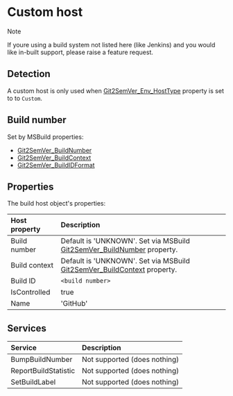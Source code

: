 ﻿---
uid: custom-host
---

# Custom host

> [!NOTE]
> If youre using a build system not listed here (like Jenkins) and you would like in-built support, please raise a feature request.

## Detection

A custom host is only used when [Git2SemVer_Env_HostType](xref:versioning-msbuild-properties##inputs) property is set to to `Custom`.

## Build number

Set by MSBuild properties:

* [Git2SemVer_BuildNumber](xref:versioning-msbuild-properties##inputs)
* [Git2SemVer_BuildContext](xref:versioning-msbuild-properties##inputs)
* [Git2SemVer_BuildIDFormat](xref:versioning-msbuild-properties##inputs)

## Properties

The build host object's properties:

| Host property | Description  |
|:-- |:-- |
| Build number  | Default is 'UNKNOWN'. Set via MSBuild [Git2SemVer_BuildNumber](xref:versioning-msbuild-properties##inputs) property. |
| Build context | Default is 'UNKNOWN'. Set via MSBuild [Git2SemVer_BuildContext](xref:versioning-msbuild-properties##inputs) property. |
| Build ID      | `<build number>` |
| IsControlled          | true          |
| Name                  | 'GitHub'    |

## Services

| Service | Description  |
|:-- |:-- |
| BumpBuildNumber       | Not supported (does nothing) |
| ReportBuildStatistic  | Not supported (does nothing) |
| SetBuildLabel         | Not supported (does nothing) |

